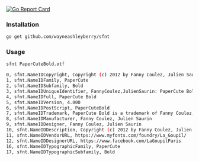 [![Go Report Card](https://goreportcard.com/badge/github.com/wayneashleyberry/sfnt)](https://goreportcard.com/report/github.com/wayneashleyberry/sfnt)

### Installation

```sh
go get github.com/wayneashleyberry/sfnt
```

### Usage

```sh
sfnt PaperCuteBold.otf
```

```sh
0, sfnt.NameIDCopyright, Copyright (c) 2012 by Fanny Coulez, Julien Saurin. All rights reserved.
1, sfnt.NameIDFamily, PaperCute
2, sfnt.NameIDSubfamily, Bold
3, sfnt.NameIDUniqueIdentifier, FannyCoulez,JulienSaurin: PaperCute Bold: 2012
4, sfnt.NameIDFull, PaperCute Bold
5, sfnt.NameIDVersion, 4.000
6, sfnt.NameIDPostScript, PaperCuteBold
7, sfnt.NameIDTrademark, PaperCute Bold is a trademark of Fanny Coulez, Julien Saurin.
8, sfnt.NameIDManufacturer, Fanny Coulez, Julien Saurin
9, sfnt.NameIDDesigner, Fanny Coulez, Julien Saurin
10, sfnt.NameIDDescription, Copyright (c) 2012 by Fanny Coulez, Julien Saurin. All rights reserved.
11, sfnt.NameIDVendorURL, https://www.myfonts.com/foundry/La_Goupil/
12, sfnt.NameIDDesignerURL, https://www.facebook.com/LaGoupilParis
16, sfnt.NameIDTypographicFamily, PaperCute
17, sfnt.NameIDTypographicSubfamily, Bold
```

